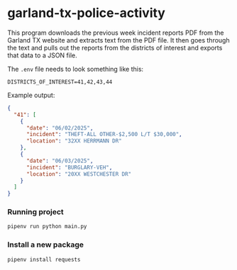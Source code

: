 # garland-tx-police-activity

This program downloads the previous week incident reports PDF from the Garland TX website and extracts text from the PDF file. It then goes through the text and pulls out the reports from the districts of interest and exports that data to a JSON file.

The `.env` file needs to look something like this:

```
DISTRICTS_OF_INTEREST=41,42,43,44
```

Example output:

```json
{
  "41": [
    {
      "date": "06/02/2025",
      "incident": "THEFT-ALL OTHER-$2,500 L/T $30,000",
      "location": "32XX HERRMANN DR"
    },
    {
      "date": "06/03/2025",
      "incident": "BURGLARY-VEH",
      "location": "20XX WESTCHESTER DR"
    }
  ]
}
```

### Running project

```bash
pipenv run python main.py
```

### Install a new package

```bash
pipenv install requests
```
